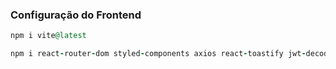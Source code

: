 ### Configuração do Frontend
```ruby
npm i vite@latest
```
```ruby
npm i react-router-dom styled-components axios react-toastify jwt-decode
```